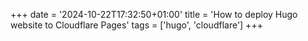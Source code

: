 +++
date = '2024-10-22T17:32:50+01:00'
title = 'How to deploy Hugo website to Cloudflare Pages'
tags = ['hugo', 'cloudflare']
+++
